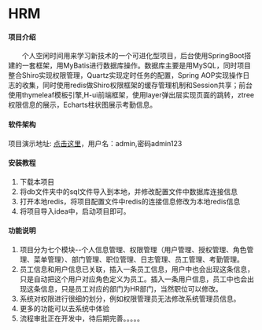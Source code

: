 # HRM

#### 项目介绍
&emsp;&emsp;个人空闲时间用来学习新技术的一个可进化型项目，后台使用SpringBoot搭建的一套框架，用MyBatis进行数据库操作。数据库主要是用MySQL，同时项目整合Shiro实现权限管理，Quartz实现定时任务的配置，Spring AOP实现操作日志的收集，同时使用redis做Shiro权限框架的缓存管理机制和Session共享；前台使用thymeleaf模板引擎,H-ui前端框架，使用layer弹出层实现页面的跳转，ztree权限信息的展示，Echarts柱状图展示考勤信息。

#### 软件架构
项目演示地址: [点击这里](http://47.96.112.160:9000)，用户名：admin,密码admin123


#### 安装教程

1. 下载本项目
2. 将db文件夹中的sql文件导入到本地，并修改配置文件中数据库连接信息
3. 打开本地redis，将项目配置文件中redis的连接信息修改为本地redis信息
4. 将项目导入idea中，启动项目即可。

#### 功能说明
1. 项目分为七个模块--个人信息管理、权限管理（用户管理、授权管理、角色管理、菜单管理）、部门管理、职位管理、日志管理、员工管理、考勤管理。
2. 员工信息和用户信息已关联，插入一条员工信息，用户中也会出现这条信息，只是自动把这个用户对应角色定义为员工。插入一条用户信息，员工中也会出现这条信息，只是员工对应的部门为HR部门，当然职位可以修改。
3. 系统对权限进行很细的划分，例如权限管理员无法修改系统管理员信息。
4. 更多的功能可以去系统中体验
5. 流程审批正在开发中，待后期完善。。。。。
